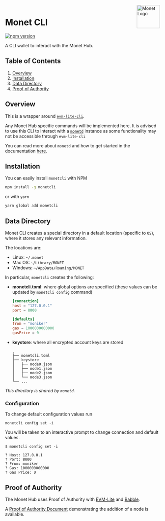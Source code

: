 <img width="75px" height="75px" align="right" alt="Monet Logo" src="https://github.com/mosaicnetworks/monetd/raw/master/docs/_static/monet_logo.png" title="Monet CLI"/>

# Monet CLI

[![npm version](https://badge.fury.io/js/monetcli.svg)](https://badge.fury.io/js/monetcli)

A CLI wallet to interact with the Monet Hub.

## Table of Contents

1. [Overview](#overview)
2. [Installation](#installation)
3. [Data Directory](#data-directory)
4. [Proof of Authority](#proof-of-authority)

## Overview

This is a wrapper around [`evm-lite-cli`](https://github.com/mosaicnetworks/evm-lite-cli).

Any Monet Hub specific commands will be implemented here. It is advised to use this CLI to interact with a [`monetd`](https://github.com/mosaicnetworks/monetd) instance as some functionality may not be accessible through `evm-lite-cli`

You can read more about `monetd` and how to get started in the documentation [here](https://monetd.readthedocs.io/en/latest/index.html).

## Installation

You can easily install `monetcli` with NPM

```bash
npm install -g monetcli
```

or with `yarn`

```bash
yarn global add monetcli
```

## Data Directory

Monet CLI creates a special directory in a default location (specific to `OS`), where it stores any relevant information.

The locations are:

-   Linux: `~/.monet`
-   Mac OS: `~/Library/MONET`
-   Windows: `~/AppData/Roaming/MONET`

In particular, `monetcli` creates the following:

-   **monetcli.toml**: where global options are specified (these values can be
    updated by `monetcli config` command)

    ```toml
    [connection]
    host = "127.0.0.1"
    port = 8000

    [defaults]
    from = "moniker"
    gas = 1000000000000
    gasPrice = 0
    ```

-   **keystore**: where all encrypted account keys are stored
    ```console
    .
    ├── monetcli.toml
    ├── keystore
    │   ├── node0.json
    │   ├── node1.json
    │   ├── node2.json
    │   └── node3.json
    └── ...
    ```

_This directory is shared by `monetd`._

### Configuration

To change default configuration values run

```
monetcli config set -i
```

You will be taken to an interactive prompt to change connection and default values.

```console
$ monetcli config set -i

? Host: 127.0.0.1
? Port: 8000
? From: moniker
? Gas: 1000000000000
? Gas Price: 0
```

## Proof of Authority

The Monet Hub uses Proof of Authority with [EVM-Lite](https://github.com/mosaicnetworks/evm-lite) and [Babble](https://github.com/mosaicnetworks/babble).

A [Proof of Authority Document](docs/poa.md) demonstrating the addition of a node is available.
